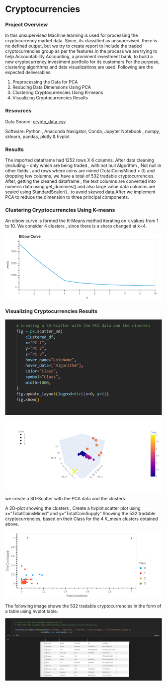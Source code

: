 # Cryptocurrencies

### Project Overview

In this unsupervised Machine learning is used for processing the cryptocurrency market data. Since, its classified as unsupervised, there is no defined output, but we try to create report to include the traded cryptocurrencies group as per the features.In the process we are trying to help Accountability Accounting, a prominent investment bank, to build a new cryptocurrency investment portfolio for its customers.For the purpose, clustering algorithms and data visualizations are used.
Following are the expected deliverables:

   1. Preprocessing the Data for PCA
   2. Reducing Data Dimensions Using PCA
   3. Clustering Cryptocurrencies Using K-means
   4. Visualizing Cryptocurrencies Results

### Resources

Data Source: [crypto_data.csv](https://github.com/CorinneBean/Cryptocurrencies/blob/58315dc54d519f4fb36690b9b4b1129dd81b4fd1/Resources/crypto_data.csv) 

Software: Python , Anaconda Navigator, Conda, Jupyter Notebook , numpy, sklearn, pandas, plotly & hvplot
    
### Results 

The imported dataframe had 1252 rows X 6 columns. After data cleaning (including - only which are being traded , with not null Algorithm , Not null in other fields , and rows where coins are mined (TotalCoinsMined > 0)  and dropping few columns, we have a total of 532 tradable cryptocurrencies. 
After, getting the cleaned dataframe , the text columns are converted into numeric data using get_dummies() and also large value data columns are scaled using StandardScaler() , to avoid skewed data.After we implement PCA to reduce the dimension to three principal components.

### Clustering Cryptocurrencies Using K-means
An elbow curve is formed the K-Means method iterating on k values from 1 to 10. We consider 4 clusters , since there is a sharp changed at k=4. 

![Elbow Curve](https://github.com/CorinneBean/Cryptocurrencies/blob/58315dc54d519f4fb36690b9b4b1129dd81b4fd1/Images/Elbow%20Curve..png)

### Visualizing Cryptocurrencies Results

![3d scatter code](https://github.com/CorinneBean/Cryptocurrencies/blob/58315dc54d519f4fb36690b9b4b1129dd81b4fd1/Images/3d%20scatter%20code.png)

![3d scatter](https://github.com/CorinneBean/Cryptocurrencies/blob/58315dc54d519f4fb36690b9b4b1129dd81b4fd1/Images/3D%20Scatter.png)

we create a 3D-Scatter with the PCA data and the clusters. 


A 2D-plot showing the clusters , Create a hvplot.scatter plot using x="TotalCoinsMined" and y="TotalCoinSupply".Showing the 532 tradable cryptocurrencies, based on their Class for the 4 K_mean clusters obtained above. 

![scatter](https://github.com/CorinneBean/Cryptocurrencies/blob/58315dc54d519f4fb36690b9b4b1129dd81b4fd1/Images/Scatter.png)



The following image shows the 532 tradable cryptocurrencies in the form of a table using hvplot.table.

![tradeables](https://github.com/CorinneBean/Cryptocurrencies/blob/58315dc54d519f4fb36690b9b4b1129dd81b4fd1/Images/tradables.png)

 
